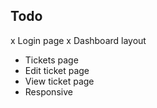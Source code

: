 ## Todo

x Login page
x Dashboard layout

- Tickets page
- Edit ticket page
- View ticket page
- Responsive
